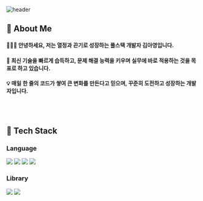   <!--Header-->
![header](https://capsule-render.vercel.app/api?type=waving&color=2d1396&height=300&section=header&text=%E2%9C%A6%20Ahyoung%27s%20Code%20%E2%9C%A6&fontColor=ffffff&fontSize=44&animation=fadeIn)

</div>

<div>
  <!--Body-->
  
  ## 🦊 About Me
  #### 💁🏻‍♀️ 안녕하세요, 저는 **열정과 끈기**로 성장하는 풀스택 개발자 김아영입니다.<br/>
  #### 🚀 최신 기술을 빠르게 습득하고, 문제 해결 능력을 키우며 실무에 바로 적용하는 것을 목표로 하고 있습니다.<br/>
  #### 💡 매일 한 줄의 코드가 쌓여 큰 변화를 만든다고 믿으며, 꾸준히 도전하고 성장하는 개발자입니다.
  <br/>
  <br/>
  
  ## 🧱 Tech Stack
  ### Language
  <!--Python-->
  <img src="https://img.shields.io/badge/Python-3776AB?style=flat-square&logo=Python&logoColor=white"/>
  <!--JavaScript-->
  <img src="https://img.shields.io/badge/JavaScript-F7DF1E?style=flat-square&logo=JavaScript&logoColor=white"/>
  <!--HTML5-->
  <img src="https://img.shields.io/badge/HTML5-E34F26?style=flat-square&logo=HTML5&logoColor=white"/>
  <!--CSS-->
  <img src="https://img.shields.io/badge/CSS3-1572B6?style=flat-square&logo=CSS3&logoColor=white"/>
  <br/>
  
  ### Library
  <!--PyTorch-->
  <img src="https://img.shields.io/badge/PyTorch-EE4C2C?style=flat-square&logo=PyTorch&logoColor=white"/>
  <!--Selenium-->
  <img src="https://img.shields.io/badge/Selenium-43B02A?style=flat-square&logo=Selenium&logoColor=white"/>
  <br/>
  

  
</div>

<!--
**Jiyu-Kim/Jiyu-Kim** is a ✨ _special_ ✨ repository because its `README.md` (this file) appears on your GitHub profile.

Here are some ideas to get you started:
- Hi there 👋
- 🔭 I’m currently working on ...
- 🌱 I’m currently learning ...
- 👯 I’m looking to collaborate on ...
- 🤔 I’m looking for help with ...
- 💬 Ask me about ...
- 📫 How to reach me: ...
- 😄 Pronouns: ...
- ⚡ Fun fact: ...
-->
